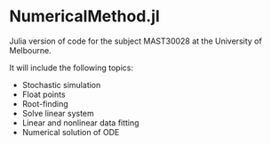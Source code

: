 # NumericalMethod.jl
Julia version of  code for the subject MAST30028 at the University of Melbourne.

It will include the following topics:
* Stochastic simulation 
* Float points
* Root-finding
* Solve linear system
* Linear and nonlinear data fitting
* Numerical solution of ODE
